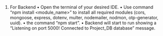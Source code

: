 1.	For Backend
•	Open the terminal of your desired IDE.
•	Use command “npm install <module_name>” to install all required modules (cors, mongoose, express, dotenv, multer, nodemailer, nodmon, otp-generator, uuid).
•	the command “npm start”.
•	Backend will start to run showing a 
“Listening on port 5000!
Connected to Project_DB database” 
message.
